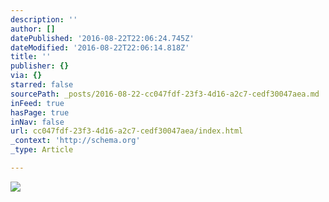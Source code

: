 ```yaml
---
description: ''
author: []
datePublished: '2016-08-22T22:06:24.745Z'
dateModified: '2016-08-22T22:06:14.818Z'
title: ''
publisher: {}
via: {}
starred: false
sourcePath: _posts/2016-08-22-cc047fdf-23f3-4d16-a2c7-cedf30047aea.md
inFeed: true
hasPage: true
inNav: false
url: cc047fdf-23f3-4d16-a2c7-cedf30047aea/index.html
_context: 'http://schema.org'
_type: Article

---
```

![](https://the-grid-user-content.s3-us-west-2.amazonaws.com/2c7609ba-d083-416a-ac5f-48e0b15a3b65.jpg)